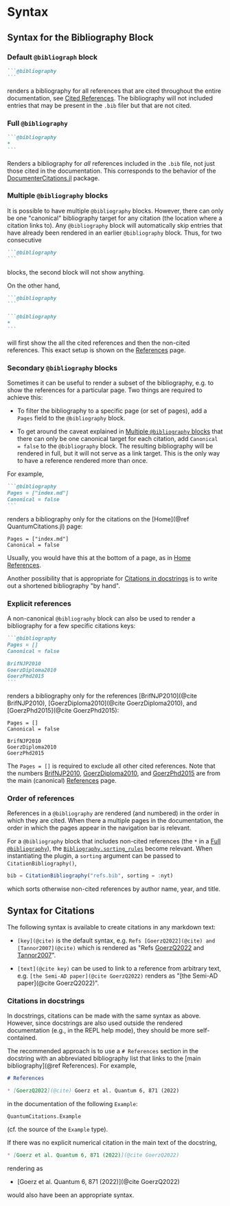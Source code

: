 # Syntax

## Syntax for the Bibliography Block

### Default `@bibliograph` block

~~~markdown
```@bibliography
```
~~~

renders a bibliography for all references that are cited throughout the entire documentation, see [Cited References](@ref). The bibliography will not included entries that may be present in the `.bib` filer but that are not cited.


### Full `@bibliography`

~~~markdown
```@bibliography
*
```
~~~

Renders a bibliography for *all* references included in the `.bib` file, not just those cited in the documentation. This corresponds to the behavior of the  [DocumenterCitations.jl](https://github.com/ali-ramadhan/DocumenterCitations.jl) package.


### Multiple `@bibliography` blocks

It is possible to have multiple `@bibliography` blocks. However, there can only be one "canonical" bibliography target for any citation (the location where a citation links to). Any `@bibliography` block will automatically skip entries that have already been rendered in an earlier `@bibliography` block. Thus, for two consecutive

~~~markdown
```@bibliography
```
~~~

blocks, the second block will not show anything.

On the other hand,
~~~markdown
```@bibliography
```

```@bibliography
*
```
~~~
will first show the all the cited references and then the non-cited references.
This exact setup is shown on the [References](@ref) page.

### Secondary `@bibliography` blocks

Sometimes it can be useful to render a subset of the bibliography, e.g. to show the references for a particular page. Two things are required to achieve this:

* To filter the bibliography to a specific page (or set of pages), add a `Pages` field to the `@bibliography` block.

* To get around the caveat explained in [Multiple `@bibliography` blocks](@ref) that there can only be one canonical target for each citation, add `Canonical = false` to the `@bibliography` block. The resulting bibliography will be rendered in full, but it will not serve as a link target. This is the only way to have a reference rendered more than once.

For example,

~~~markdown
```@bibliography
Pages = ["index.md"]
Canonical = false
```
~~~

renders a bibliography only for the citations on the [Home](@ref QuantumCitations.jl) page:

```@bibliography
Pages = ["index.md"]
Canonical = false
```

Usually, you would have this at the bottom of a page, as in [Home References](@ref).

Another possibility that is appropriate for [Citations in docstrings](@ref) is to write out a shortened bibliography "by hand".


### Explicit references

A non-canonical `@bibliography` block can also be used to render a bibliography for a few specific citations keys:

~~~markdown
```@bibliography
Pages = []
Canonical = false

BrifNJP2010
GoerzDiploma2010
GoerzPhd2015
```
~~~

renders a bibliography only for the references
[BrifNJP2010](@cite BrifNJP2010),
[GoerzDiploma2010](@cite GoerzDiploma2010), and [GoerzPhd2015](@cite GoerzPhd2015):

```@bibliography
Pages = []
Canonical = false

BrifNJP2010
GoerzDiploma2010
GoerzPhd2015
```

The `Pages = []` is required to exclude all other cited references.
Note that the numbers [BrifNJP2010](@cite), [GoerzDiploma2010](@cite), and [GoerzPhd2015](@cite) are from the main (canonical) [References](@ref) page.

### Order of references

References in a `@bibliography` are rendered (and numbered) in the order in which they are cited. When there a multiple pages in the documentation, the order in which the pages appear in the navigation bar is relevant.

For a `@bibliography` block that includes non-cited references (the `*` in a [Full `@bibliography`](@ref)), the [`Bibliography.sorting_rules`](https://humans-of-julia.github.io/Bibliography.jl/stable/#Bibliography.sorting_rules) become relevant. When instantiating the plugin, a `sorting` argument can be passed to `CitationBibliography()`,

```julia
bib = CitationBibliography("refs.bib", sorting = :nyt)
```

which sorts otherwise non-cited references by author name, year, and title.


## Syntax for Citations

The following syntax is available to create citations in any markdown text:

* `[key](@cite)` is the default syntax, e.g. `Refs [GoerzQ2022](@cite) and [Tannor2007](@cite)` which is rendered as "Refs [GoerzQ2022](@cite) and [Tannor2007](@cite)".

* `[text](@cite key)` can be used to link to a reference from arbitrary text, e.g. `[the Semi-AD paper](@cite GoerzQ2022)` renders as "[the Semi-AD paper](@cite GoerzQ2022)".


### Citations in docstrings

In docstrings, citations can be made with the same syntax as above. However, since docstrings are also used outside the rendered documentation (e.g., in the REPL help mode), they should be more self-contained.

The recommended approach is to use a `# References` section in the docstring with an abbreviated bibliography list that links to the [main bibliography](@ref References). For example,

```markdown
# References

* [GoerzQ2022](@cite) Goerz et al. Quantum 6, 871 (2022)
```

in the documentation of the following `Example`:

```@docs
QuantumCitations.Example
```

(cf. the source of the `Example` type).

If there was no explicit numerical citation in the main text of the docstring,

```markdown
* [Goerz et al. Quantum 6, 871 (2022)](@cite GoerzQ2022)
```

rendering as

* [Goerz et al. Quantum 6, 871 (2022)](@cite GoerzQ2022)

would also have been an appropriate syntax.
